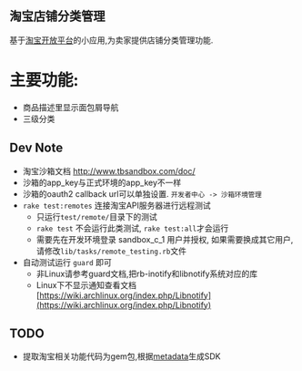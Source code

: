 淘宝店铺分类管理
---

基于[淘宝开放平台](http://open.taobao.com/index.htm)的小应用,为卖家提供店铺分类管理功能.  

主要功能:  
===
* 商品描述里显示面包屑导航
* 三级分类

Dev Note
---
* 淘宝沙箱文档 http://www.tbsandbox.com/doc/
* 沙箱的app_key与正式环境的app_key不一样
* 沙箱的oauth2 callback url可以单独设置. `开发者中心 -> 沙箱环境管理`
* `rake test:remotes` 连接淘宝API服务器进行远程测试
  + 只运行`test/remote/`目录下的测试
  + `rake test` 不会运行此类测试, `rake test:all`才会运行
  + 需要先在开发环境登录 sandbox_c_1 用户并授权, 如果需要换成其它用户,请修改`lib/tasks/remote_testing.rb`文件
* 自动测试运行 `guard` 即可
  + 非Linux请参考guard文档,把rb-inotify和libnotify系统对应的库
  + Linux下不显示通知查看文档 [https://wiki.archlinux.org/index.php/Libnotify](https://wiki.archlinux.org/index.php/Libnotify)

TODO
---
* 提取淘宝相关功能代码为gem包,根据[metadata](http://api.taobao.com/myresources/standardSdk.htm?spm=0.0.0.40.rebfKc)生成SDK
